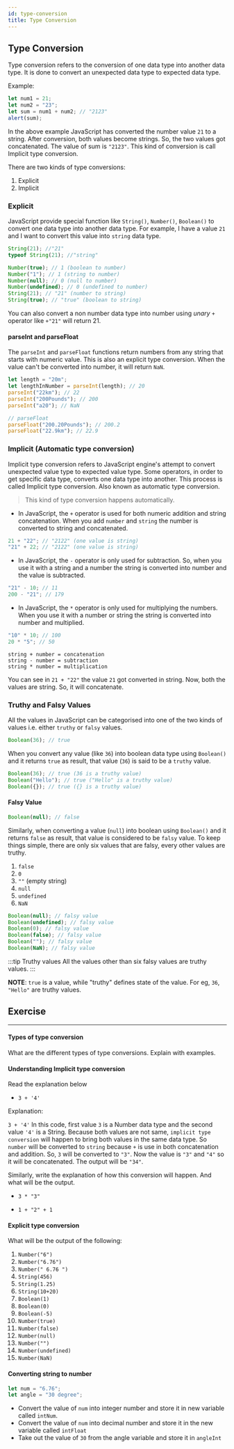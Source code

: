 ```yaml
---
id: type-conversion
title: Type Conversion
---
```


## Type Conversion

Type conversion refers to the conversion of one data type into another data type. It is done to convert an unexpected data type to expected data type.

Example:

```js
let num1 = 21;
let num2 = "23";
let sum = num1 + num2; // "2123"
alert(sum);
```

In the above example JavaScript has converted the number value `21` to a string. After conversion, both values become strings. So, the two values got concatenated. The value of sum is `"2123"`. This kind of conversion is call Implicit type conversion.

There are two kinds of type conversions:

1. Explicit
2. Implicit

### Explicit

JavaScript provide special function like `String()`, `Number()`, `Boolean()` to convert one data type into another data type. For example, I have a value `21` and I want to convert this value into `string` data type.

```js
String(21); //"21"
typeof String(21); //"string"
```

```js
Number(true); // 1 (boolean to number)
Number("1"); // 1 (string to number)
Number(null); // 0 (null to number)
Number(undefined); // 0 (undefined to number)
String(21); // "21" (number to string)
String(true); // "true" (boolean to string)
```

You can also convert a non number data type into number using _unary_ `+` operator like `+"21"` will return 21.

#### parseInt and parseFloat

The `parseInt` and `parseFloat` functions return numbers from any string that starts with numeric value. This is also an explicit type conversion. When the value can't be converted into number, it will return `NaN`.

```js
let length = "20m";
let lengthInNumber = parseInt(length); // 20
parseInt("22km"); // 22
parseInt("200Pounds"); // 200
parseInt("a20"); // NaN

// parseFloat
parseFloat("200.20Pounds"); // 200.2
parseFloat("22.9km"); // 22.9
```

### Implicit (Automatic type conversion)

Implicit type conversion refers to JavaScript engine's attempt to convert unexpected value type to expected value type. Some operators, in order to get specific data type, converts one data type into another. This process is called Implicit type conversion. Also known as automatic type conversion.

> This kind of type conversion happens automatically.

- In JavaScript, the `+` operator is used for both numeric addition and string concatenation. When you add `number` and `string` the number is converted to string and concatenated.

```js
21 + "22"; // "2122" (one value is string)
"21" + 22; // "2122" (one value is string)
```

- In JavaScript, the `-` operator is only used for subtraction. So, when you use it with a string and a number the string is converted into number and the value is subtracted.

```js
"21" - 10; // 11
200 - "21"; // 179
```

- In JavaScript, the `*` operator is only used for multiplying the numbers. When you use it with a number or string the string is converted into number and multiplied.

```js
"10" * 10; // 100
20 * "5"; // 50
```

```
string + number = concatenation
string - number = subtraction
string * number = multiplication
```

You can see in `21 + "22"` the value `21` got converted in string. Now, both the values are string. So, it will concatenate.

### Truthy and Falsy Values

All the values in JavaScript can be categorised into one of the two kinds of values i.e. either `truthy` or `falsy` values.

```js
Boolean(36); // true
```

When you convert any value (like `36`) into boolean data type using `Boolean()` and it returns `true` as result, that value (`36`) is said to be a `truthy` value.

```js
Boolean(36); // true (36 is a truthy value)
Boolean("Hello"); // true ("Hello" is a truthy value)
Boolean({}); // true ({} is a truthy value)
```

#### Falsy Value

```js
Boolean(null); // false
```

Similarly, when converting a value (`null`) into boolean using `Boolean()` and it returns `false` as result, that value is considered to be `falsy` value. To keep things simple, there are only six values that are falsy, every other values are truthy.

1. `false`
2. `0`
3. `""` (empty string)
4. `null`
5. `undefined`
6. `NaN`

```js
Boolean(null); // falsy value
Boolean(undefined); // falsy value
Boolean(0); // falsy value
Boolean(false); // falsy value
Boolean(""); // falsy value
Boolean(NaN); // falsy value
```

:::tip Truthy values
All the values other than six falsy values are truthy values.
:::

**NOTE**: `true` is a value, while "truthy" defines state of the value. For eg, `36`, `"Hello"` are truthy values.

## Exercise

---

#### Types of type conversion

What are the different types of type conversions. Explain with examples.

#### Understanding Implicit type conversion

Read the explanation below

- `3 + '4'`

Explanation:

`3 + '4'` In this code, first value `3` is a Number data type and the second value `'4'` is a String. Because both values are not same, `implicit type conversion` will happen to bring both values in the same data type. So `number` will be converted to `string` because `+` is use in both concatenation and addition. So, `3` will be converted to `"3"`. Now the value is `"3"` and `"4"` so it will be concatenated. The output will be `"34"`.

Similarly, write the explanation of how this conversion will happen. And what will be the output.

- `3 * "3"`

- `1 + "2" + 1`

#### Explicit type conversion

What will be the output of the following:

1. `Number("6")`
2. `Number("6.76")`
3. `Number(" 6.76 ")`
4. `String(456)`
5. `String(1.25)`
6. `String(10+20)`
7. `Boolean(1)`
8. `Boolean(0)`
9. `Boolean(-5)`
10. `Number(true)`
11. `Number(false)`
12. `Number(null)`
13. `Number("")`
14. `Number(undefined)`
15. `Number(NaN)`



#### Converting string to number

```js
let num = "6.76";
let angle = "30 degree";
```

- Convert the value of `num` into integer number and store it in new variable called `intNum`.
- Convert the value of `num` into decimal number and store it in the new variable called `intFloat`
- Take out the value of `30` from the angle variable and store it in `angleInt`
